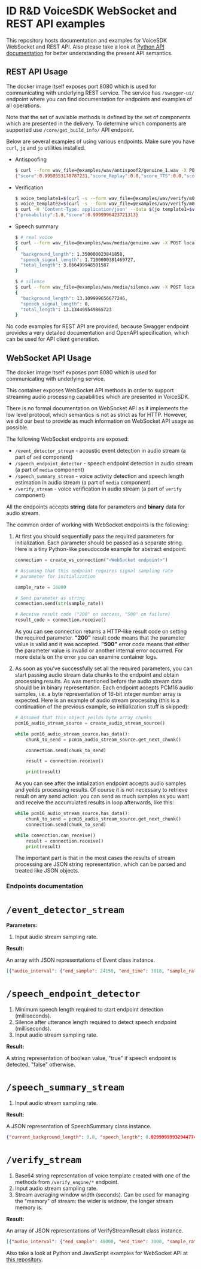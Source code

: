 ID R&D VoiceSDK WebSocket and REST API examples
===============================================

This repository hosts documentation and examples for VoiceSDK WebSocket and REST API. Also please
take a look at [Python API documentation](https://docs.idrnd.net/voice/python) for better 
understanding the present API semantics.

REST API Usage
--------------

The docker image itself exposes port 8080 which is used for communicating with
underlying REST service. The service has `/swagger-ui/` endpoint
where you can find documentation for endpoints and examples of all operations.

Note that the set of available methods is defined by the set of components which are presented
in the delivery. To determine which components are supported use `/core/get_build_info/`
API endpoint.

Below are several examples of using various endpoints.
Make sure you have `curl`, `jq` and `jo` utilities installed.

* Antispoofing
  ```bash
  $ curl --form wav_file=@examples/wav/antispoof2/genuine_1.wav -X POST localhost:8080/antispoof_engine/is_spoof_file
  {"score":0.9950553178787231,"score_Replay":0.0,"score_TTS":0.0,"score_VC":0.0}
  ```

* Verification
  ```bash
  $ voice_template1=$(curl -s --form wav_file=@examples/wav/verify/m001_01_001.wav -X POST localhost:8080/verify_engine/create_voice_template_from_file | jq -r)
  $ voice_template2=$(curl -s --form wav_file=@examples/wav/verify/m001_02_001.wav -X POST localhost:8080/verify_engine/create_voice_template_from_file | jq -r)
  $ curl -H 'Content-Type: application/json' --data $(jo template1=$voice_template1 template2=$voice_template1) -X POST localhost:8080/verify_engine/verify
  {"probability":1.0,"score":0.9999996423721313}
  ```

* Speech summary
  ```bash
  $ # real voice
  $ curl --form wav_file=@examples/wav/media/genuine.wav -X POST localhost:8080/speech_summary_engine/get_speech_summary_from_file | jq 'del(.vad_result)'
  {
    "background_length": 1.350000023841858,
    "speech_signal_length": 1.7100000381469727,
    "total_length": 3.066499948501587
  }
  
  $ # silence
  $ curl --form wav_file=@examples/wav/media/silence.wav -X POST localhost:8080/speech_summary_engine/get_speech_summary_from_file | jq 'del(.vad_result)'
  {
    "background_length": 13.109999656677246,
    "speech_signal_length": 0,
    "total_length": 13.134499549865723
  }
  ```

No code examples for REST API are provided, because Swagger endpoint provides a very detailed documentation
and OpenAPI specification, which can be used for API client generation.

WebSocket API Usage
-------------------

The docker image itself exposes port 8080 which is used for communicating with
underlying service.

This container exposes WebSocket API methods in order to support streaming audio
processing capabilities which are presented in VoiceSDK.

There is no formal documentation on WebSocket API as it implements
the low level protocol, which semantics is not as strict as for HTTP. However, we did our
best to provide as much information on WebSocket API usage as possible.

The following WebSocket endpoints are exposed:

* `/event_detector_stream` - acoustic event detection in audio stream (a part of `aed` component)
* `/speech_endpoint_detector` - speech endpoint detection in audio stream (a part of `media` component)
* `/speech_summary_stream` - voice activity detection and speech length estimation in audio stream
  (a part of `media` component)
* `/verify_stream` - voice verification in audio stream (a part of `verify` component)

All the endpoints accepts **string** data for parameters and **binary** data for audio stream.

The common order of working with WebSocket endpoints is the following:

1. At first you should sequentially pass the required parameters for initialization. Each parameter should be
   passed as a separate string. Here is a tiny Python-like pseudocode example for abstract endpoint:

   ```python
   connection = create_ws_connection("<WebSocket endpoint>")

   # Assuming that this endpoint requires signal sampling rate
   # parameter for initialization

   sample_rate = 16000

   # Send parameter as string
   connection.send(str(sample_rate))

   # Receive result code ("200" on success, "500" on failure)
   result_code = connection.receive()
   ```

   As you can see connection returns a HTTP-like result code on setting the required parameter.
   **"200"** result code means that the parameter value is valid and it was accepted.
   **"500"** error code means that either the parameter value is invalid or another internal error occurred. For more details on the error you can examine container logs.

2. As soon as you've successfully set all the required parameters, you can start passing audio stream
   data chunks to the endpoint and obtain processing results. As was mentioned before the audio stream data should
   be in binary representation. Each endpoint accepts PCM16 audio samples, i.e. a byte representation of 16-bit
   integer number array is expected. Here is an example of audio stream processing (this is a continuation of
   the previous example, so initialization stuff is skipped):

   ```python
   # Assumed that this object yeilds byte array chunks
   pcm16_audio_stream_source = create_audio_stream_source()

   while pcm16_audio_stream_source.has_data():
       chunk_to_send = pcm16_audio_stream_source.get_next_chunk()

       connection.send(chunk_to_send)

       result = connection.receive()

       print(result)
   ```

   As you can see after the intialization endpoint accepts audio samples and yeilds processing results. Of course
   it is not necessary to retrieve result on any send action: you can send as much samples as you want and receive
   the accumulated results in loop afterwards, like this:

   ```python
   while pcm16_audio_stream_source.has_data():
       chunk_to_send = pcm16_audio_stream_source.get_next_chunk()
       connection.send(chunk_to_send)

   while conenction.can_receive()
       result = connection.receive()
       print(result)
   ```

   The important part is that in the most cases the results of stream processing are JSON string representation,
   which can be parsed and treated like JSON objects.


### Endpoints documentation 

# `/event_detector_stream`

**Parameters:**

1. Input audio stream sampling rate.

**Result:**

An array with JSON representations of Event class instance.

```json
[{"audio_interval": {"end_sample": 24150, "end_time": 3018, "sample_rate": 8000, "start_sample": 0, "start_time": 0}, "event_type": "Cough", "probability": 0.9999734163284302}]
```

# `/speech_endpoint_detector`

1. Minimum speech length required to start endpoint detection (milliseconds).
2. Silence after utterance length required to detect speech endpoint (milliseconds).
3. Input audio stream sampling rate.

**Result:**

A string representation of boolean value, "true" if speech endpoint is detected, "false" otherwise.

# `/speech_summary_stream`

1. Input audio stream sampling rate.

**Result:**

A JSON representation of SpeechSummary class instance.

```json
{"current_background_length": 0.0, "speech_length": 0.029999999329447746, "current_speech_summary": {"background_length": 0.33000001311302185, "speech_signal_length": 0.029999999329447746, "total_length": 0.38331249356269836, "vad_result": {"frame_length_ms": 30.0, "frames": [false, false, false, false, false, false, false, false, false, false, false, true]}}}
```

# `/verify_stream`

1. Base64 string representation of voice template created with one of the methods from `/verify_engine/*` endpoint.
2. Input audio stream sampling rate.
3. Stream averaging window width (seconds). Can be used for managing the "memory" of stream: the wider is widnow, the longer
   stream memory is.

**Result:**

An array of JSON representations of VerifyStreamResult class instance.

```json
[{"audio_interval": {"end_sample": 48000, "end_time": 3000, "sample_rate": 16000, "start_sample": 0, "start_time": 0}, "verify_result": {"probability": 0.9999368786811829, "score": 0.6484680771827698}}]
```

Also take a look at Python and JavaScript examples for WebSocket API at [this repository](https://github.com/IDRnD/idvoice-rest-examples/websockets_examples).
